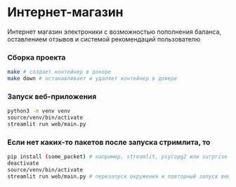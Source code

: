 # Интернет-магазин

Интернет магазин электроники с возможностью пополнения баланса, оставлением отзывов и системой рекомендаций пользователю

### Сборка проекта

```bash
make # создает контейнер в докере
make down # останавливает и удаляет контейнер в докере
```

### Запуск веб-приложения

```bash
python3 -m venv venv
source/venv/bin/activate
streamlit run web/main.py
```

### Если нет каких-то пакетов после запуска стримлита, то

```bash
pip install (some_packet) # например, streamlit, psycopg2 или surprise
deactivate 
source/venv/bin/activate
streamlit run web/main.py # перезапуск окружения и повторный запуск веб-приложения
```
